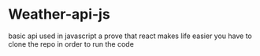 # Weather-api-js
basic api used in javascript a prove that react makes life easier
you have to clone the repo in order to run the code 
